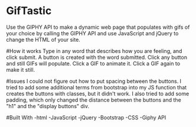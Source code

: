 # GifTastic
Use the GIPHY API to make a dynamic web page that populates with gifs of your choice by calling the GIPHY API and use JavaScript and jQuery to change the HTML of your site.

#How it works
Type in any word that describes how you are feeling, and click submit. A button is created with the word submitted. Click any button and still GIFs will populate. Click a GIF to animate it. Click a GIF again to make it still. 

#Issues
I could not figure out how to put spacing between the buttons. I tried to add some additional terms from bootstrap into my JS function that creates the buttons with classes, but it didn't work. I also tried to add some padding, which only changed the distance between the buttons and the "h1" and the "display buttons" div. 

#Built With
-html
-JavaScript
-jQuery
-Bootstrap
-CSS
-Giphy API